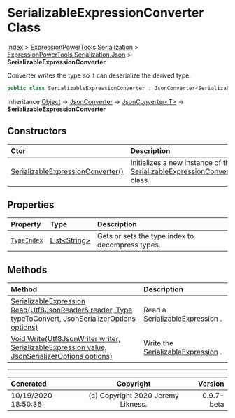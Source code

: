 ﻿# SerializableExpressionConverter Class

[Index](../index.md) > [ExpressionPowerTools.Serialization](ExpressionPowerTools.Serialization.a.md) > [ExpressionPowerTools.Serialization.Json](ExpressionPowerTools.Serialization.Json.n.md) > **SerializableExpressionConverter**

Converter writes the type so it can deserialize the derived type.

```csharp
public class SerializableExpressionConverter : JsonConverter<SerializableExpression>
```

Inheritance [Object](https://docs.microsoft.com/dotnet/api/system.object) → [JsonConverter](https://docs.microsoft.com/dotnet/api/system.text.json.serialization.jsonconverter) → [JsonConverter&lt;T>](https://docs.microsoft.com/dotnet/api/system.text.json.serialization.jsonconverter-1) → **SerializableExpressionConverter**

## Constructors

| Ctor | Description |
| :-- | :-- |
| [SerializableExpressionConverter()](ExpressionPowerTools.Serialization.Json.SerializableExpressionConverter.ctor.md#serializableexpressionconverter) | Initializes a new instance of the [SerializableExpressionConverter](ExpressionPowerTools.Serialization.Json.SerializableExpressionConverter.cs.md) class. |
## Properties

| Property | Type | Description |
| :-- | :-- | :-- |
| [`TypeIndex`](ExpressionPowerTools.Serialization.Json.SerializableExpressionConverter.TypeIndex.prop.md) | [List&lt;String>](https://docs.microsoft.com/dotnet/api/system.collections.generic.list-1) | Gets or sets the type index to decompress types. |

## Methods

| Method | Description |
| :-- | :-- |
| [SerializableExpression Read(Utf8JsonReader& reader, Type typeToConvert, JsonSerializerOptions options)](ExpressionPowerTools.Serialization.Json.SerializableExpressionConverter.Read.m.md) | Read a [SerializableExpression](ExpressionPowerTools.Serialization.Serializers.SerializableExpression.cs.md) . |
| [Void Write(Utf8JsonWriter writer, SerializableExpression value, JsonSerializerOptions options)](ExpressionPowerTools.Serialization.Json.SerializableExpressionConverter.Write.m.md) | Write the [SerializableExpression](ExpressionPowerTools.Serialization.Serializers.SerializableExpression.cs.md) . |

---

| Generated | Copyright | Version |
| :-- | :-: | --: |
| 10/19/2020 18:50:36 | (c) Copyright 2020 Jeremy Likness. | 0.9.7-beta |
